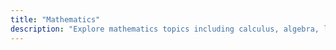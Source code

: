 ```yaml
---
title: "Mathematics"
description: "Explore mathematics topics including calculus, algebra, linear algebra, and more"
---
```

